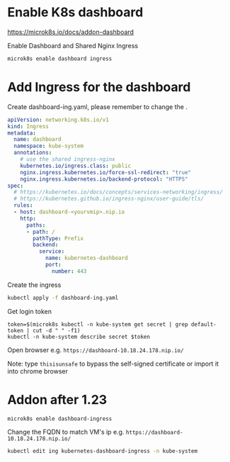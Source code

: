 
# Enable K8s dashboard

https://microk8s.io/docs/addon-dashboard

Enable Dashboard and Shared Nginx Ingress

```bash
microk8s enable dashboard ingress
```

# Add Ingress for the dashboard

Create dashboard-ing.yaml, please remember to change the <yourvmip>.

```yaml
apiVersion: networking.k8s.io/v1
kind: Ingress
metadata:
  name: dashboard
  namespace: kube-system
  annotations:
    # use the shared ingress-nginx
    kubernetes.io/ingress.class: public
    nginx.ingress.kubernetes.io/force-ssl-redirect: "true"
    nginx.ingress.kubernetes.io/backend-protocol: "HTTPS"
spec:
  # https://kubernetes.io/docs/concepts/services-networking/ingress/
  # https://kubernetes.github.io/ingress-nginx/user-guide/tls/
  rules:
  - host: dashboard-<yourvmip>.nip.io
    http:
      paths:
      - path: /
        pathType: Prefix
        backend:
          service:
            name: kubernetes-dashboard
            port:
              number: 443
```

Create the ingress  
```bash
kubectl apply -f dashboard-ing.yaml
```

Get login token  
```  
token=$(microk8s kubectl -n kube-system get secret | grep default-token | cut -d " " -f1)
kubectl -n kube-system describe secret $token
```

Open browser e.g. `https://dashboard-10.18.24.178.nip.io/`

Note: type `thisisunsafe` to bypass the self-signed certificate or import it into chrome browser

# Addon after 1.23

```bash
microk8s enable dashboard-ingress 
```
Change the FQDN to match VM's ip e.g. `https://dashboard-10.18.24.178.nip.io/`
```bash
kubectl edit ing kubernetes-dashboard-ingress -n kube-system
```
